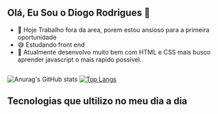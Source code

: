 ## Olá, Eu Sou o Diogo Rodrigues 👋


- 🤗 Hoje Trabalho fora da area, porem estou ansioso para a primeira oportunidade
- 😅 Estudando front end
- 🔭 Atualmente desenvolvo muito bem com HTML e CSS mais busco aprender javascript o mais rapido possivel.

<a href="https://www.linkedin.com/in/diogorodriguesdev/"><img src="https://img.shields.io/badge/LinkedIn-0077B5?style=for-the-badge&logo=linkedin&logoColor=white" alt=""></a>

![Anurag's GitHub stats](https://github-readme-stats.vercel.app/api?username=rdrigues&show_icons=true&theme=tokyonight)   [![Top Langs](https://github-readme-stats.vercel.app/api/top-langs/?username=rdrigues&layout=compact&langs_count=16&theme=tokyonight)](https://github.com/anuraghazra/github-readme-stats)

<h2>Tecnologias que ultilizo no meu dia a dia</h2>

<img src="https://img.shields.io/badge/HTML5-E34F26?style=for-the-badge&logo=html5&logoColor=white" alt=""> <img src="https://img.shields.io/badge/CSS3-1572B6?style=for-the-badge&logo=css3&logoColor=white" alt=""> <img src="https://img.shields.io/badge/GIT-E44C30?style=for-the-badge&logo=git&logoColor=white" alt="">


